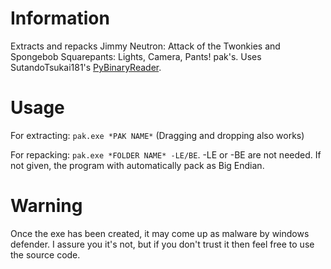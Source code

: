 # Information
Extracts and repacks Jimmy Neutron: Attack of the Twonkies and Spongebob Squarepants: Lights, Camera, Pants! pak's. 
Uses SutandoTsukai181's [PyBinaryReader](https://github.com/SutandoTsukai181/PyBinaryReader).
# Usage
For extracting: 
`pak.exe *PAK NAME*` (Dragging and dropping also works)

For repacking: 
`pak.exe *FOLDER NAME* -LE/BE`. 
-LE or -BE are not needed.  If not given, the program with automatically pack as Big Endian.
# Warning
Once the exe has been created, it may come up as malware by windows defender. I assure you it's not, but if you don't trust it then feel free to use the source code.
